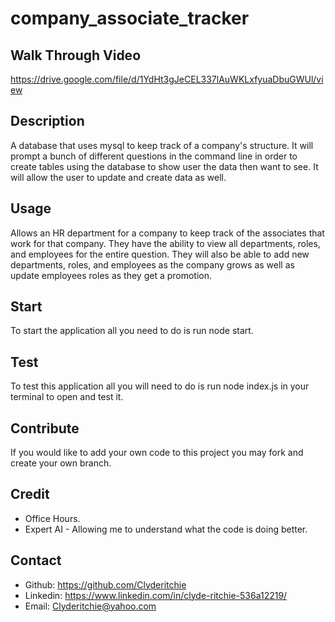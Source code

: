 # company_associate_tracker

## Walk Through Video
https://drive.google.com/file/d/1YdHt3gJeCEL337lAuWKLxfyuaDbuGWUl/view

## Description 
A database that uses mysql to keep track of a company's structure. It will prompt a bunch of different questions in the command line in order to create tables using the database to show user the data then want to see. It will allow the user to update and create data as well. 

## Usage 
Allows an HR department for a company to keep track of the associates that work for that company. They have the ability to view all departments, roles, and employees for the entire question. They will also be able to add new departments, roles, and employees as the company grows as well as update employees roles as they get a promotion.

## Start
To start the application all you need to do is run node start.

## Test
To test this application all you will need to do is run node index.js in your terminal to open and test it.

## Contribute 
If you would like to add your own code to this project you may fork and create your own branch.

## Credit
-   Office Hours.
-   Expert AI - Allowing me to understand what the code is doing better.

## Contact
-   Github: https://github.com/Clyderitchie
-   Linkedin: https://www.linkedin.com/in/clyde-ritchie-536a12219/
-   Email: Clyderitchie@yahoo.com